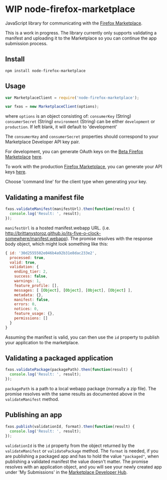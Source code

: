 # WIP node-firefox-marketplace
JavaScript library for communicating with the [Firefox Marketplace](https://marketplace.firefox.com/).

This is a work in progress. The library currently only supports validating a manifest and uploading it to the Marketplace so you can continue the app submission process.

## Install
`npm install node-firefox-marketplace`

## Usage
```javascript
var MarketplaceClient = require('node-firefox-marketplace');

var fxos = new MarketplaceClient(options);
```

where `options` is an object consisting of:
  `consumerKey` (String)
  `consumerSecret` (String)
  `environment` (String) can be either `development` or `production`. If left blank, it will default to 'development'

The `consumerKey` and `consumerSecret` properties should correspond to your Marketplace Developer API key pair.

For development, you can generate OAuth keys on the [Beta Firefox Marketplace](https://marketplace-dev.allizom.org/) [here](https://marketplace-dev.allizom.org/developers/api).

To work with the production [Firefox Marketplace](https://marketplace.firefox.com/), you can generate your API keys [here](https://marketplace.firefox.com/developers/api).

Choose 'command line' for the client type when generating your key.


## Validating a manifest file
```javascript
fxos.validateManifest(manifestUrl).then(function(result) {
  console.log('Result: ', result);
});
```

`manifestUrl` is a hosted manifest.webapp URL. (i.e. http://brittanystoroz.github.io/its-five-o-clock-somewhere/manifest.webapp).  The promise resolves with the response body object, which might look something like this:

```javascript
{ id: '30d2555502e046b4a92b31e8dac233e2',
  processed: true,
  valid: true,
  validation: { 
    ending_tier: 2,
    success: false,
    warnings: 1,
    feature_profile: [],
    messages: [ [Object], [Object], [Object], [Object] ],
    metadata: {},
    manifest: false,
    errors: 0,
    notices: 0,
    feature_usage: {},
    permissions: []
  }
}
```

Assuming the manifest is valid, you can then use the `id` property to publish your application to the marketplace.

## Validating a packaged application
```javascript
fxos.validatePackage(packagePath).then(function(result) {
  console.log('Result: ', result);
});
```

`packagePath` is a path to a local webapp package (normally a zip file). The promise resolves with the same results as documented above in the `validateManifest` method.

## Publishing an app
```javascript
fxos.publish(validationId, format).then(function(result) {
  console.log('Result: ', result);
});
```
`validationId` is the `id` property from the object returned by the `validateManifest` or `validatePackage` method. The `format` is needed, if you are publishing a packaged app and has to hold the value `"packaged"`, when publishing a validated manifest the value doesn't matter. The promise resolves with an application object, and you will see your newly created app under 'My Submissions' in the [Marketplace Developer Hub](https://marketplace.firefox.com/developers/).
